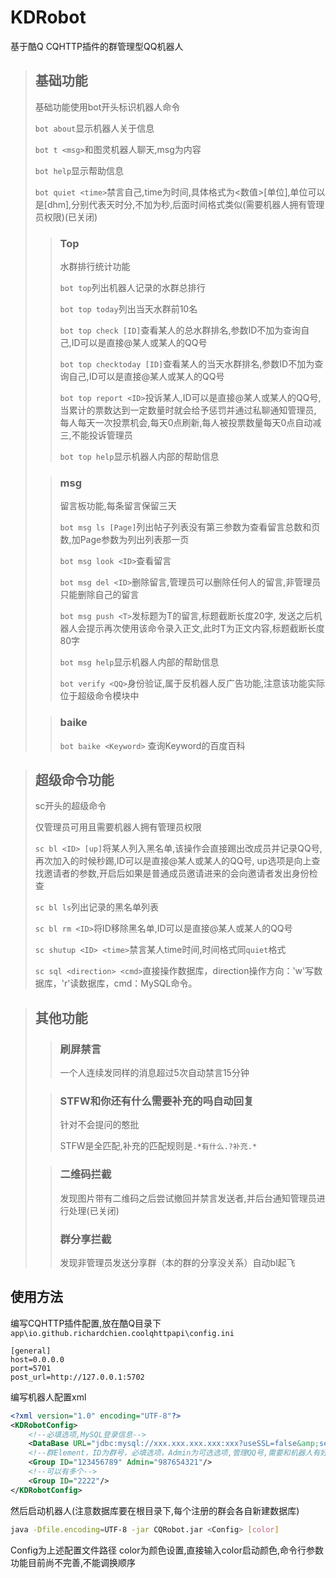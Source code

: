 # KDRobot

基于酷Q CQHTTP插件的群管理型QQ机器人

>## 基础功能
>
>基础功能使用bot开头标识机器人命令
>
>`bot about`显示机器人关于信息
>
>`bot t <msg>`和图灵机器人聊天,msg为内容
>
>`bot help`显示帮助信息
>
>`bot quiet <time>`禁言自己,time为时间,具体格式为<数值>[单位],单位可以是[dhm],分别代表天时分,不加为秒,后面时间格式类似(需要机器人拥有管理员权限)(已关闭)
>
>> ### Top
>>水群排行统计功能
>>
>>`bot top`列出机器人记录的水群总排行
>>
>>`bot top today`列出当天水群前10名
>>
>>`bot top check [ID]`查看某人的总水群排名,参数ID不加为查询自己,ID可以是直接@某人或某人的QQ号
>>
>>`bot top checktoday [ID]`查看某人的当天水群排名,参数ID不加为查询自己,ID可以是直接@某人或某人的QQ号
>>
>>`bot top report <ID>`投诉某人,ID可以是直接@某人或某人的QQ号,当累计的票数达到一定数量时就会给予惩罚并通过私聊通知管理员,
>>每人每天一次投票机会,每天0点刷新,每人被投票数量每天0点自动减三,不能投诉管理员
>>
>>`bot top help`显示机器人内部的帮助信息
>
>
>> ### msg
>> 留言板功能,每条留言保留三天
>>
>>`bot msg ls [Page]`列出帖子列表没有第三参数为查看留言总数和页数,加Page参数为列出列表那一页
>>
>>`bot msg look <ID>`查看留言
>>
>>`bot msg del <ID>`删除留言,管理员可以删除任何人的留言,非管理员只能删除自己的留言
>>
>>`bot msg push <T>`发标题为T的留言,标题截断长度20字,
>>发送之后机器人会提示再次使用该命令录入正文,此时T为正文内容,标题截断长度80字
>>
>>`bot msg help`显示机器人内部的帮助信息
>>
>>`bot verify <QQ>`身份验证,属于反机器人反广告功能,注意该功能实际位于超级命令模块中
>
>> ### baike
>> `bot baike <Keyword>` 查询Keyword的百度百科

>## 超级命令功能
>
>sc开头的超级命令
>
>仅管理员可用且需要机器人拥有管理员权限
>
>`sc bl <ID> [up]`将某人列入黑名单,该操作会直接踢出改成员并记录QQ号,再次加入的时候秒踢,ID可以是直接@某人或某人的QQ号,
>up选项是向上查找邀请者的参数,开启后如果是普通成员邀请进来的会向邀请者发出身份检查
>
>`sc bl ls`列出记录的黑名单列表
>
>`sc bl rm <ID>`将ID移除黑名单,ID可以是直接@某人或某人的QQ号
>
>`sc shutup <ID> <time>`禁言某人time时间,时间格式同`quiet`格式
>
>`sc sql <direction> <cmd>`直接操作数据库，direction操作方向：'w'写数据库，'r'读数据库，cmd：MySQL命令。

>## 其他功能
>
>>### 刷屏禁言
>>一个人连续发同样的消息超过5次自动禁言15分钟
>
>>### STFW和你还有什么需要补充的吗自动回复
>>针对不会提问的憨批
>>
>>STFW是全匹配,补充的匹配规则是`.*有什么.?补充.*`
>
>>### 二维码拦截
>>发现图片带有二维码之后尝试撤回并禁言发送者,并后台通知管理员进行处理(已关闭)
>>### 群分享拦截
>>发现非管理员发送分享群（本的群的分享没关系）自动bl起飞

## 使用方法
编写CQHTTP插件配置,放在酷Q目录下`app\io.github.richardchien.coolqhttpapi\config.ini`
```
[general]
host=0.0.0.0
port=5701
post_url=http://127.0.0.1:5702
```

编写机器人配置xml
```xml
<?xml version="1.0" encoding="UTF-8"?>
<KDRobotConfig>
    <!--必填选项,MySQL登录信息-->
    <DataBase URL="jdbc:mysql://xxx.xxx.xxx.xxx:xxx?useSSL=false&amp;serverTimezone=GMT%2B8" NAME="xxx" PASSWORD="xxx"/>
    <!--群Element，ID为群号，必填选项，Admin为可选选项,管理QQ号,需要和机器人有好友，带有对于机器人的最高权限,会私聊发送一些通知,不填就不会发送-->
    <Group ID="123456789" Admin="987654321"/>
    <!--可以有多个-->
    <Group ID="2222"/>
</KDRobotConfig>
```
然后启动机器人(注意数据库要在根目录下,每个注册的群会各自新建数据库)

```bash
java -Dfile.encoding=UTF-8 -jar CQRobot.jar <Config> [color]
```
Config为上述配置文件路径 color为颜色设置,直接输入color启动颜色,命令行参数功能目前尚不完善,不能调换顺序